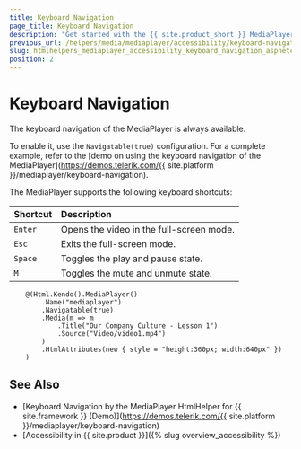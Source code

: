 ```yaml
---
title: Keyboard Navigation
page_title: Keyboard Navigation
description: "Get started with the {{ site.product_short }} MediaPlayer by Telerik UI and learn about the accessibility support it provides through its keyboard navigation functionality."
previous_url: /helpers/media/mediaplayer/accessibility/keyboard-navigation
slug: htmlhelpers_mediaplayer_accessibility_keyboard_navigation_aspnetcore
position: 2
---
```


# Keyboard Navigation

The keyboard navigation of the MediaPlayer is always available.

To enable it, use the `Navigatable(true)` configuration. For a complete example, refer to the [demo on using the keyboard navigation of the MediaPlayer](https://demos.telerik.com/{{ site.platform }}/mediaplayer/keyboard-navigation).

The MediaPlayer supports the following keyboard shortcuts:

|Shortcut |Description
|:---     |:---
|`Enter`  |Opens the video in the full-screen mode.
|`Esc`    |Exits the full-screen mode.
|`Space`  |Toggles the play and pause state.
|`M`      |Toggles the mute and unmute state.

```HtmlHelper
    @(Html.Kendo().MediaPlayer()
        .Name("mediaplayer")
        .Navigatable(true)
        .Media(m => m
            .Title("Our Company Culture - Lesson 1")
            .Source("Video/video1.mp4")
        )
        .HtmlAttributes(new { style = "height:360px; width:640px" })
    )
```

## See Also

* [Keyboard Navigation by the MediaPlayer HtmlHelper for {{ site.framework }} (Demo)](https://demos.telerik.com/{{ site.platform }}/mediaplayer/keyboard-navigation)
* [Accessibility in {{ site.product }}]({% slug overview_accessibility %})
